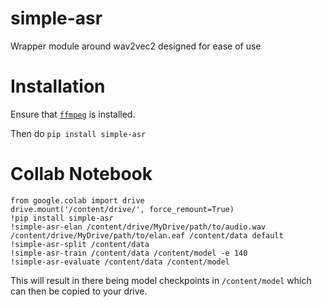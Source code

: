 # simple-asr
Wrapper module around wav2vec2 designed for ease of use

# Installation

Ensure that [`ffmpeg`](https://ffmpeg.org/download.html) is installed.

Then do `pip install simple-asr`

# Collab Notebook
```
from google.colab import drive
drive.mount('/content/drive/', force_remount=True)
!pip install simple-asr
!simple-asr-elan /content/drive/MyDrive/path/to/audio.wav /content/drive/MyDrive/path/to/elan.eaf /content/data default
!simple-asr-split /content/data
!simple-asr-train /content/data /content/model -e 140
!simple-asr-evaluate /content/data /content/model
```

This will result in there being model checkpoints in `/content/model` which can then be copied to your drive.
